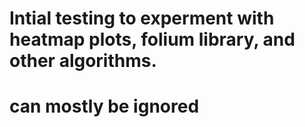# Intial testing to experment with heatmap plots, folium library, and other algorithms. 
# can mostly be ignored 